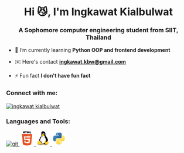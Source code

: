 <h1 align="center">Hi 😼, I'm Ingkawat Kialbulwat</h1>
<h3 align="center">A Sophomore computer engineering student from SIIT, Thailand</h3>

- 🌱 I’m currently learning **Python OOP and frontend development**

- ✉️ Here's contact **ingkawat.kbw@gmail.com**

- ⚡ Fun fact **I don't have fun fact**

<h3 align="left">Connect with me:</h3>
<p align="left">
<a href="https://linkedin.com/in/ingkawat-kialbulwat-319436344" target="blank"><img align="center" src="https://raw.githubusercontent.com/rahuldkjain/github-profile-readme-generator/master/src/images/icons/Social/linked-in-alt.svg" alt="ingkawat kialbulwat" height="30" width="40" /></a>
</p>

<h3 align="left">Languages and Tools:</h3>
<p align="left"> <a href="https://git-scm.com/" target="_blank" rel="noreferrer"> <img src="https://www.vectorlogo.zone/logos/git-scm/git-scm-icon.svg" alt="git" width="40" height="40"/> </a> <a href="https://www.w3.org/html/" target="_blank" rel="noreferrer"> <img src="https://raw.githubusercontent.com/devicons/devicon/master/icons/html5/html5-original-wordmark.svg" alt="html5" width="40" height="40"/> </a> <a href="https://www.linux.org/" target="_blank" rel="noreferrer"> <img src="https://raw.githubusercontent.com/devicons/devicon/master/icons/linux/linux-original.svg" alt="linux" width="40" height="40"/> </a> <a href="https://www.python.org" target="_blank" rel="noreferrer"> <img src="https://raw.githubusercontent.com/devicons/devicon/master/icons/python/python-original.svg" alt="python" width="40" height="40"/> </a> </p>

